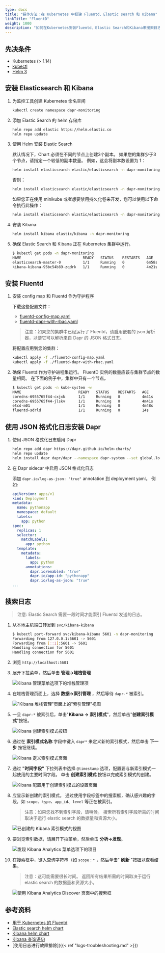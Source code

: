 ```yaml
---
type: docs
title: "操作方法：在 Kubernetes 中搭建 Fluentd、Elastic search 和 Kibana"
linkTitle: "FluentD"
weight: 1000
description: "如何在Kubernetes安装Fluentd、Elastic Search和Kibana来搜索日志"
---
```


## 先决条件

- Kubernetes (> 1.14)
- [kubectl](https://kubernetes.io/docs/tasks/tools/)
- [Helm 3](https://helm.sh/)

## 安装 Elasticsearch 和 Kibana

1. 为监控工具创建 Kubernetes 命名空间

    ```bash
    kubectl create namespace dapr-monitoring
    ```

2. 添加 Elastic Search 的 helm 存储库

    ```bash
    helm repo add elastic https://helm.elastic.co
    helm repo update
    ```

3. 使用 Helm 安装 Elastic Search

    默认情况下，Chart 必须在不同的节点上创建3个副本。 如果您的集群少于3个节点，请指定一个较低的副本数量。  例如，这会将副本数设置为 1：

    ```bash
    helm install elasticsearch elastic/elasticsearch -n dapr-monitoring --set replicas=1
    ```

    否则：

    ```bash
    helm install elasticsearch elastic/elasticsearch -n dapr-monitoring
    ```

    如果您正在使用 minikube 或者想要禁用持久化卷来开发，您可以使用以下命令执行此操作：

    ```bash
    helm install elasticsearch elastic/elasticsearch -n dapr-monitoring --set persistence.enabled=false,replicas=1
    ```

4. 安装 Kibana

    ```bash
    helm install kibana elastic/kibana -n dapr-monitoring
    ```

5. 确保 Elastic Search 和 Kibana 正在 Kubernetes 集群中运行。

    ```bash
    $ kubectl get pods -n dapr-monitoring
    NAME                            READY   STATUS    RESTARTS   AGE
    elasticsearch-master-0          1/1     Running   0          6m58s
    kibana-kibana-95bc54b89-zqdrk   1/1     Running   0          4m21s
    ```

## 安装 Fluentd

1. 安装 config map 和 Fluentd 作为守护程序

    下载这些配置文件：
    - [fluentd-config-map.yaml](/docs/fluentd-config-map.yaml)
    - [fluentd-dapr-with-rbac.yaml](/docs/fluentd-dapr-with-rbac.yaml)

    > 注意：如果您的集群中已经运行了 Fluentd，请启用嵌套的 json 解析器，以便它可以解析来自 Dapr 的 JSON 格式日志。

    将配置应用到您的集群：

    ```bash
    kubectl apply -f ./fluentd-config-map.yaml
    kubectl apply -f ./fluentd-dapr-with-rbac.yaml
    ```

2. 确保 Fluentd 作为守护进程集运行。 FluentD 实例的数量应该与集群节点的数量相同。 在下面的例子中，集群中只有一个节点。

    ```bash
    $ kubectl get pods -n kube-system -w
    NAME                          READY   STATUS    RESTARTS   AGE
    coredns-6955765f44-cxjxk      1/1     Running   0          4m41s
    coredns-6955765f44-jlskv      1/1     Running   0          4m41s
    etcd-m01                      1/1     Running   0          4m48s
    fluentd-sdrld                 1/1     Running   0          14s
    ```

## 使用 JSON 格式化日志安装 Dapr

1. 使用 JSON 格式化日志启用 Dapr

    ```bash
    helm repo add dapr https://dapr.github.io/helm-charts/
    helm repo update
    helm install dapr dapr/dapr --namespace dapr-system --set global.logAsJson=true
    ```

2. 在 Dapr sidecar 中启用 JSON 格式化日志

    添加 `dapr.io/log-as-json: "true"` annotation 到 deployment yaml。 例如:

    ```yaml
    apiVersion: apps/v1
    kind: Deployment
    metadata:
      name: pythonapp
      namespace: default
      labels:
        app: python
    spec:
      replicas: 1
      selector:
        matchLabels:
          app: python
      template:
        metadata:
          labels:
            app: python
          annotations:
            dapr.io/enabled: "true"
            dapr.io/app-id: "pythonapp"
            dapr.io/log-as-json: "true"
    ...
    ```

## 搜索日志

> 注意: Elastic Search 需要一段时间才能索引 Fluentd 发送的日志。

1. 从本地主机端口转发到 `svc/kibana-kibana`

    ```bash
    $ kubectl port-forward svc/kibana-kibana 5601 -n dapr-monitoring
    Forwarding from 127.0.0.1:5601 -> 5601
    Forwarding from [::1]:5601 -> 5601
    Handling connection for 5601
    Handling connection for 5601
    ```

2. 浏览 `http://localhost:5601`

3. 展开下拉菜单，然后单击 **管理→堆栈管理**

    ![Kibana 管理菜单选项下的堆栈管理项](/images/kibana-1.png)

4. 在堆栈管理页面上，选择 **数据→索引管理** ，然后等待 `dapr-*` 被索引。

    !["Kibana 堆栈管理"页面上的"索引管理"视图](/images/kibana-2.png)

5. 一旦 `dapr-*` 被索引后，单击"**Kibana → 索引模式**"，然后单击"**创建索引模式**"按钮。

    ![Kibana 创建索引模式按钮](/images/kibana-3.png)

6. 通过在 **索引模式名称** 字段中键入 `dapr*` 来定义新的索引模式，然后单击 **下一步** 按钮继续。

    ![Kibana 定义索引模式页面](/images/kibana-4.png)

7. 通过 **"时间字段"** 下拉列表中选择 `@timestamp` 选项，配置要与新索引模式一起使用的主要时间字段。 单击 **创建索引模式** 按钮以完成索引模式的创建。

    ![Kibana 配置用于创建索引模式的设置页面](/images/kibana-5.png)

8. 应显示新创建的索引模式。 通过使用字段标签中的搜索框，确认感兴趣的字段，如 `scope`、`type`、`app_id`、`level` 等正在被索引。

    > 注意：如果您找不到索引字段，请稍候。 搜索所有索引字段所需的时间取决于运行 elastic search 的数据量和资源大小。

    ![已创建的 Kibana 索引模式的视图](/images/kibana-6.png)

9. 要浏览索引数据，请展开下拉菜单，然后单击 **分析→发现**。

    ![发现 Kibana Analytics 菜单选项下的项目](/images/kibana-7.png)

10. 在搜索框中，键入查询字符串（如 `scope：*` ，然后单击" **刷新** "按钮以查看结果。

    > 注意：这可能需要很长时间。 返回所有结果所需的时间取决于运行 elastic search 的数据量和资源大小。

    ![使用 Kibana Analytics Discover 页面中的搜索框](/images/kibana-8.png)

## 参考资料

* [用于 Kubernetes 的 Fluentd](https://docs.fluentd.org/v/0.12/articles/kubernetes-fluentd)
* [Elastic search helm chart](https://github.com/elastic/helm-charts/tree/master/elasticsearch)
* [Kibana helm chart](https://github.com/elastic/helm-charts/tree/master/kibana)
* [Kibana 查询语句](https://www.elastic.co/guide/en/kibana/current/kuery-query.html)
* [使用日志进行故障排除]({{< ref "logs-troubleshooting.md" >}})

